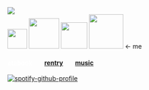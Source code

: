 ![](https://komarev.com/ghpvc/?username=massofthefermentingdregs&style=flat-square&color=red&label=visitors)  <br>
<img src="https://img.pokemondb.net/sprites/black-white/anim/normal/treecko.gif" width="44"/>   <img src="https://img.pokemondb.net/sprites/black-white/anim/normal/marowak.gif" width="68"/>  <img src="https://img.pokemondb.net/sprites/black-white/anim/normal/blaziken.gif" width="59"/>  <img src="https://img.pokemondb.net/sprites/black-white/anim/normal/arcanine.gif" width="77"/>    <- me
<h4><a href="https://cat.atabook.org/" style="color: white;"> atabook</a>⠀ ⠀ <a href="https://rentry.co/senku">rentry</a>⠀ ⠀ <a href="https://www.last.fm/user/zygothe">music</a> 
 </h4>

<div id="header" align="left">
 
[![spotify-github-profile](https://spotify-github-profile.kittinanx.com/api/view?uid=elgjykck3q0llbegql1o5o61u&cover_image=true&theme=natemoo-re&show_offline=false&background_color=191515&interchange=false&bar_color=ffffff&bar_color_cover=false)](https://github.com/kittinan/spotify-github-profile)
